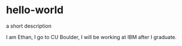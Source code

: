 # hello-world
a short description

I am Ethan, I go to CU Boulder, I will be working at IBM after I graduate.
